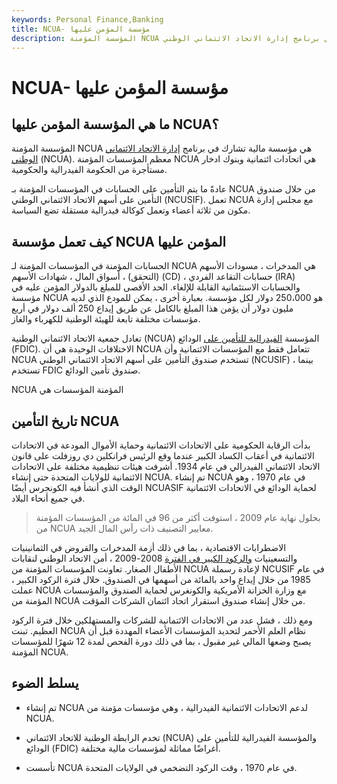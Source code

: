 ```yaml
---
keywords: Personal Finance,Banking
title: NCUA- مؤسسة المؤمن عليها
description: المؤسسة المؤمنة NCUA هي مؤسسة مالية تشارك في برنامج إدارة الاتحاد الائتماني الوطني (NCUA).
---
```


# NCUA- مؤسسة المؤمن عليها
## ما هي المؤسسة المؤمن عليها NCUA؟

المؤسسة المؤمنة NCUA هي مؤسسة مالية تشارك في برنامج [إدارة الاتحاد الائتماني الوطني](/ncua) (NCUA). معظم المؤسسات المؤمنة NCUA هي اتحادات ائتمانية وبنوك ادخار مستأجرة من الحكومة الفيدرالية والحكومية.

عادةً ما يتم التأمين على الحسابات في المؤسسات المؤمنة بـ NCUA من خلال صندوق التأمين على أسهم الاتحاد الائتماني الوطني (NCUSIF). تعمل NCUA مع مجلس إدارة مكون من ثلاثة أعضاء وتعمل كوكالة فيدرالية مستقلة تضع السياسة.

## كيف تعمل مؤسسة NCUA المؤمن عليها

الحسابات المؤمنة في المؤسسات المؤمنة لـ NCUA هي المدخرات ، مسودات الأسهم (التحقق) ، أسواق المال ، شهادات الأسهم (CD) ، حسابات التقاعد الفردي (IRA) والحسابات الاستئمانية القابلة للإلغاء. الحد الأقصى للمبلغ بالدولار المؤمن عليه في مؤسسة NCUA هو 250،000 دولار لكل مؤسسة. بعبارة أخرى ، يمكن للمودع الذي لديه مليون دولار أن يؤمن هذا المبلغ بالكامل عن طريق إيداع 250 ألف دولار في أربع مؤسسات مختلفة تابعة للهيئة الوطنية للكهرباء والغاز.

تعادل جمعية الاتحاد الائتماني الوطنية (NCUA) المؤسسة [الفيدرالية للتأمين على](/fdic) الودائع (FDIC). الاختلافات الوحيدة هي أن NCUA تتعامل فقط مع المؤسسات الائتمانية وأن NCUA تستخدم صندوق التأمين على أسهم الاتحاد الائتماني الوطني (NCUSIF) ، بينما تستخدم FDIC صندوق تأمين الودائع.

NCUA المؤمنة المؤسسات هي

## تاريخ التأمين NCUA

بدأت الرقابة الحكومية على الاتحادات الائتمانية وحماية الأموال المودعة في الاتحادات الائتمانية في أعقاب الكساد الكبير عندما وقع الرئيس فرانكلين دي روزفلت على قانون الاتحاد الائتماني الفيدرالي في عام 1934. أشرفت هيئات تنظيمية مختلفة على الاتحادات الائتمانية للولايات المتحدة حتى إنشاء NCUA. تم إنشاء NCUA في عام 1970 ، وهو الوقت الذي أنشأ فيه الكونجرس أيضًا NCUASIF لحماية الودائع في الاتحادات الائتمانية في جميع أنحاء البلاد.

> بحلول نهاية عام 2009 ، استوفت أكثر من 96 في المائة من المؤسسات المؤمنة من NCUA معايير التصنيف ذات رأس المال الجيد.

>

الاضطرابات الاقتصادية ، بما في ذلك أزمة المدخرات والقروض في الثمانينيات والتسعينيات [والركود الكبير في الفترة](/great-recession) 2008-2009 ، أمن الاتحاد الوطني لنقابات الأطفال الصغار. تعاونت المؤسسات المؤمنة من NCUA لإعادة رسملة NCUSIF في عام 1985 من خلال إيداع واحد بالمائة من أسهمها في الصندوق. خلال فترة الركود الكبير ، عملت NCUA مع وزارة الخزانة الأمريكية والكونغرس لحماية الصندوق والمؤسسات المؤمنة من NCUA من خلال إنشاء صندوق استقرار اتحاد ائتمان الشركات المؤقت.

ومع ذلك ، فشل عدد من الاتحادات الائتمانية للشركات والمستهلكين خلال فترة الركود العظيم. تبنت NCUA نظام العلم الأحمر لتحديد المؤسسات الأعضاء المهددة قبل أن يصبح وضعها المالي غير مقبول ، بما في ذلك دورة الفحص لمدة 12 شهرًا للمؤسسات المؤمنة NCUA.

## يسلط الضوء

- تم إنشاء NCUA لدعم الاتحادات الائتمانية الفيدرالية ، وهي مؤسسات مؤمنة من NCUA.

- تخدم الرابطة الوطنية للاتحاد الائتماني (NCUA) والمؤسسة الفيدرالية للتأمين على الودائع (FDIC) أغراضًا مماثلة لمؤسسات مالية مختلفة.

- تأسست NCUA في عام 1970 ، وقت الركود التضخمي في الولايات المتحدة.

